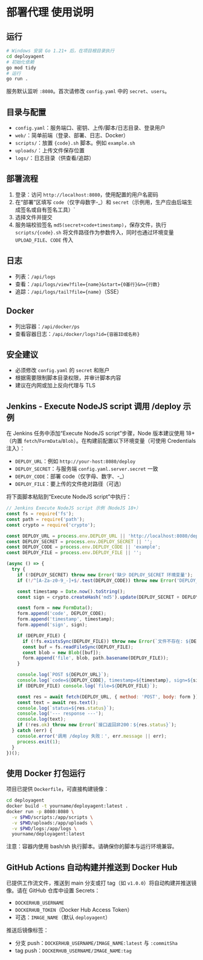 # 部署代理 使用说明

## 运行

```bash
# Windows 安装 Go 1.21+ 后，在项目根目录执行
cd deployagent
# 初始化依赖
go mod tidy
# 运行
go run .
```

服务默认监听 `:8080`。首次请修改 `config.yaml` 中的 `secret`、`users`。

## 目录与配置
- `config.yaml`：服务端口、密钥、上传/脚本/日志目录、登录用户
- `web/`：简单前端（登录、部署、日志、Docker）
- `scripts/`：放置 `{code}.sh` 脚本。例如 `example.sh`
- `uploads/`：上传文件保存位置
- `logs/`：日志目录（供查看/追踪）

## 部署流程
1. 登录：访问 `http://localhost:8080`，使用配置的用户名密码
2. 在“部署”区填写 `code`（仅字母数字-_）和 `secret`（示例用，生产应由后端生成签名或自有签名工具）`
3. 选择文件并提交
4. 服务端校验签名 `md5(secret+code+timestamp)`，保存文件，执行 `scripts/{code}.sh` 将文件路径作为参数传入，同时也通过环境变量 `UPLOAD_FILE`、`CODE` 传入

## 日志
- 列表：`/api/logs`
- 查看：`/api/logs/view?file={name}&start={0基行}&n={行数}`
- 追踪：`/api/logs/tail?file={name}`（SSE）

## Docker
- 列出容器：`/api/docker/ps`
- 查看容器日志：`/api/docker/logs?id={容器ID或名称}`

## 安全建议
- 必须修改 `config.yaml` 的 `secret` 和账户
- 根据需要限制脚本目录权限，并审计脚本内容
- 建议在内网或加上反向代理与 TLS

## Jenkins - Execute NodeJS script 调用 /deploy 示例
在 Jenkins 任务中添加“Execute NodeJS script”步骤，Node 版本建议使用 18+（内置 `fetch`/`FormData`/`Blob`）。在构建前配置以下环境变量（可使用 Credentials 注入）：
- `DEPLOY_URL`：例如 `http://your-host:8080/deploy`
- `DEPLOY_SECRET`：与服务端 `config.yaml.server.secret` 一致
- `DEPLOY_CODE`：部署 code（仅字母、数字、-_）
- `DEPLOY_FILE`：要上传的文件绝对路径（可选）

将下面脚本粘贴到“Execute NodeJS script”中执行：

```javascript
// Jenkins Execute NodeJS script 示例（NodeJS 18+）
const fs = require('fs');
const path = require('path');
const crypto = require('crypto');

const DEPLOY_URL = process.env.DEPLOY_URL || 'http://localhost:8080/deploy';
const DEPLOY_SECRET = process.env.DEPLOY_SECRET || '';
const DEPLOY_CODE = process.env.DEPLOY_CODE || 'example';
const DEPLOY_FILE = process.env.DEPLOY_FILE || '';

(async () => {
  try {
    if (!DEPLOY_SECRET) throw new Error('缺少 DEPLOY_SECRET 环境变量');
    if (!/^[A-Za-z0-9_-]+$/.test(DEPLOY_CODE)) throw new Error('DEPLOY_CODE 非法，仅允许字母、数字、-、_');

    const timestamp = Date.now().toString();
    const sign = crypto.createHash('md5').update(DEPLOY_SECRET + DEPLOY_CODE + timestamp).digest('hex');

    const form = new FormData();
    form.append('code', DEPLOY_CODE);
    form.append('timestamp', timestamp);
    form.append('sign', sign);

    if (DEPLOY_FILE) {
      if (!fs.existsSync(DEPLOY_FILE)) throw new Error(`文件不存在: ${DEPLOY_FILE}`);
      const buf = fs.readFileSync(DEPLOY_FILE);
      const blob = new Blob([buf]);
      form.append('file', blob, path.basename(DEPLOY_FILE));
    }

    console.log(`POST ${DEPLOY_URL}`);
    console.log(`code=${DEPLOY_CODE}, timestamp=${timestamp}, sign=${sign}`);
    if (DEPLOY_FILE) console.log(`file=${DEPLOY_FILE}`);

    const res = await fetch(DEPLOY_URL, { method: 'POST', body: form });
    const text = await res.text();
    console.log(`status=${res.status}`);
    console.log('--- response ---');
    console.log(text);
    if (!res.ok) throw new Error(`接口返回非200：${res.status}`);
  } catch (err) {
    console.error('调用 /deploy 失败：', err.message || err);
    process.exit(1);
  }
})();
```

## 使用 Docker 打包运行
项目已提供 `Dockerfile`，可直接构建镜像：

```bash
cd deployagent
docker build -t yourname/deployagent:latest .
docker run -p 8080:8080 \
  -v $PWD/scripts:/app/scripts \
  -v $PWD/uploads:/app/uploads \
  -v $PWD/logs:/app/logs \
  yourname/deployagent:latest
```

注意：容器内使用 bash/sh 执行脚本。请确保你的脚本与运行环境兼容。

## GitHub Actions 自动构建并推送到 Docker Hub
已提供工作流文件，推送到 main 分支或打 tag（如 `v1.0.0`）将自动构建并推送镜像。请在 GitHub 仓库中设置 Secrets：
- `DOCKERHUB_USERNAME`
- `DOCKERHUB_TOKEN`（Docker Hub Access Token）
- 可选：`IMAGE_NAME`（默认 `deployagent`）

推送后镜像标签：
- 分支 push：`DOCKERHUB_USERNAME/IMAGE_NAME:latest` 与 `:commitSha`
- tag push：`DOCKERHUB_USERNAME/IMAGE_NAME:tag`
